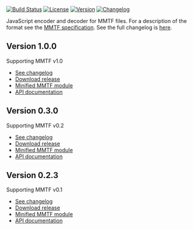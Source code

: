 
[![Build Status](https://travis-ci.org/rcsb/mmtf-javascript.svg?branch=master)](https://travis-ci.org/rcsb/mmtf-javascript)
[![License](http://img.shields.io/badge/license-MIT-blue.svg?style=flat)](https://github.com/rcsb/mmtf-javascript/blob/master/LICENSE)
[![Version](http://img.shields.io/badge/version-1.0.0-blue.svg?style=flat)](https://github.com/rcsb/mmtf-javascript/releases/tag/v1.0.0)
[![Changelog](https://img.shields.io/badge/changelog--lightgrey.svg?style=flat)](https://github.com/rcsb/mmtf-javascript/blob/master/CHANGELOG.md)


JavaScript encoder and decoder for MMTF files. For a description of the format see the [MMTF specification](https://github.com/rcsb/mmtf/blob/master/spec.md). See the full changelog is [here](https://github.com/rcsb/mmtf-javascript/blob/master/CHANGELOG.md).


## Version 1.0.0

Supporting MMTF v1.0

* [See changelog](https://github.com/rcsb/mmtf-javascript/releases/tag/v1.0.0)
* [Download release](https://github.com/rcsb/mmtf-javascript/archive/v1.0.0.zip)
* [Minified MMTF module](https://github.com/rcsb/mmtf-javascript/blob/v1.0.0/dist/mmtf.js)
* [API documentation](https://rcsb.github.io/mmtf-javascript/docs/api/v1.0.0/index.html)


## Version 0.3.0

Supporting MMTF v0.2

* [See changelog](https://github.com/rcsb/mmtf-javascript/releases/tag/v0.3.0)
* [Download release](https://github.com/rcsb/mmtf-javascript/archive/v0.3.0.zip)
* [Minified MMTF module](https://github.com/rcsb/mmtf-javascript/blob/v0.3.0/dist/mmtf.js)
* [API documentation](https://rcsb.github.io/mmtf-javascript/docs/api/v0.3.0/index.html)


## Version 0.2.3

Supporting MMTF v0.1

* [See changelog](https://github.com/rcsb/mmtf-javascript/releases/tag/v0.2.3)
* [Download release](https://github.com/rcsb/mmtf-javascript/archive/v0.2.3.zip)
* [Minified MMTF module](https://github.com/rcsb/mmtf-javascript/blob/v0.2.3/dist/mmtf.js)
* [API documentation](https://rcsb.github.io/mmtf-javascript/docs/api/v0.2.3/index.html)
